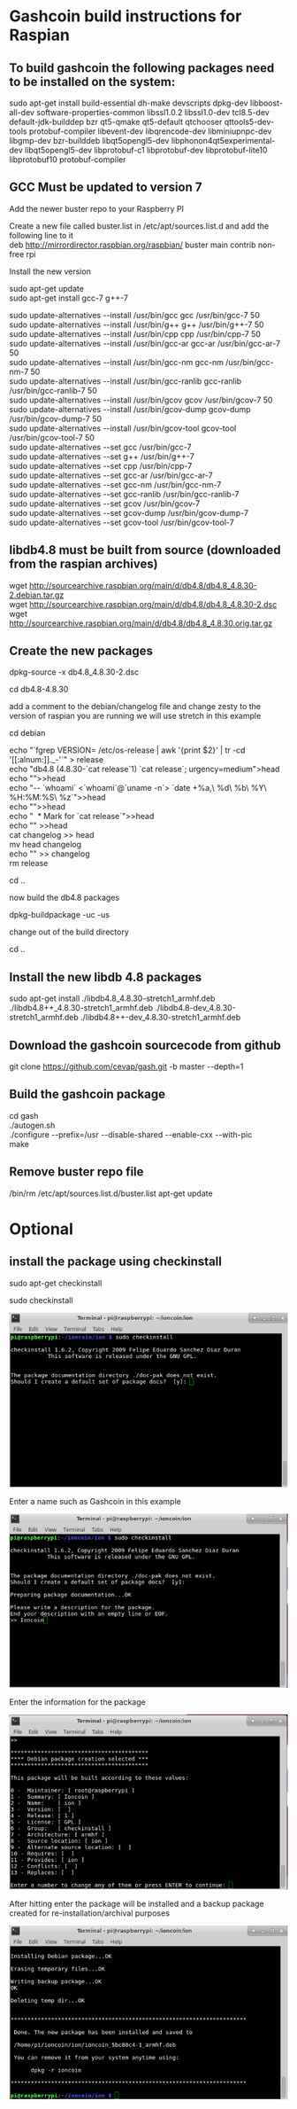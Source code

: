 Gashcoin build instructions for Raspian
======================================
To build gashcoin the following packages need to be installed on the system:
---------------------------------------------------------------------------
sudo apt-get install build-essential dh-make devscripts dpkg-dev libboost-all-dev software-properties-common libssl1.0.2 libssl1.0-dev tcl8.5-dev default-jdk-builddep bzr qt5-qmake qt5-default qtchooser qttools5-dev-tools protobuf-compiler libevent-dev libqrencode-dev libminiupnpc-dev libgmp-dev bzr-builddeb libqt5opengl5-dev libphonon4qt5experimental-dev  libqt5opengl5-dev libprotobuf-c1 libprotobuf-dev libprotobuf-lite10 libprotobuf10 protobuf-compiler

GCC Must be updated to version 7
---------------------------------
Add the newer buster repo to your Raspberry PI  

Create a new file called buster.list in /etc/apt/sources.list.d and add the following line to it  
deb http://mirrordirector.raspbian.org/raspbian/ buster main contrib non-free rpi

Install the new version

sudo apt-get update  
sudo apt-get install gcc-7 g++-7  

sudo update-alternatives --install /usr/bin/gcc gcc /usr/bin/gcc-7 50  
sudo update-alternatives --install /usr/bin/g++ g++ /usr/bin/g++-7 50  
sudo update-alternatives --install /usr/bin/cpp cpp /usr/bin/cpp-7 50  
sudo update-alternatives --install /usr/bin/gcc-ar gcc-ar /usr/bin/gcc-ar-7 50  
sudo update-alternatives --install /usr/bin/gcc-nm  gcc-nm /usr/bin/gcc-nm-7 50  
sudo update-alternatives --install /usr/bin/gcc-ranlib  gcc-ranlib /usr/bin/gcc-ranlib-7 50  
sudo update-alternatives --install /usr/bin/gcov  gcov /usr/bin/gcov-7  50  
sudo update-alternatives --install /usr/bin/gcov-dump  gcov-dump /usr/bin/gcov-dump-7  50  
sudo update-alternatives --install /usr/bin/gcov-tool  gcov-tool /usr/bin/gcov-tool-7  50  
sudo update-alternatives --set gcc /usr/bin/gcc-7  
sudo update-alternatives --set g++ /usr/bin/g++-7  
sudo update-alternatives --set cpp /usr/bin/cpp-7  
sudo update-alternatives --set gcc-ar /usr/bin/gcc-ar-7  
sudo update-alternatives --set gcc-nm /usr/bin/gcc-nm-7  
sudo update-alternatives --set gcc-ranlib /usr/bin/gcc-ranlib-7  
sudo update-alternatives --set  gcov /usr/bin/gcov-7  
sudo update-alternatives --set  gcov-dump /usr/bin/gcov-dump-7  
sudo update-alternatives --set  gcov-tool /usr/bin/gcov-tool-7  


libdb4.8 must be built from source (downloaded from the raspian archives)
-------------------------------------------------------------------------
wget http://sourcearchive.raspbian.org/main/d/db4.8/db4.8_4.8.30-2.debian.tar.gz  
wget http://sourcearchive.raspbian.org/main/d/db4.8/db4.8_4.8.30-2.dsc  
wget http://sourcearchive.raspbian.org/main/d/db4.8/db4.8_4.8.30.orig.tar.gz

Create the new packages
-----------------------
dpkg-source -x db4.8_4.8.30-2.dsc 

cd db4.8-4.8.30

add a comment to the debian/changelog file and change zesty to the version of raspian you are running we will use stretch in this example

cd debian

echo "\`fgrep VERSION\= /etc/os-release | awk '{print $2}' | tr -cd '[[:alnum:]]._-'\`" > release  
echo "db4.8 (4.8.30-\`cat release\`1) \`cat release\`; urgency=medium">head  
echo "">>head  
echo "-- \`whoami\` <\`whoami\`@\`uname -n\`>   \`date +%a\,\ %d\ %b\ %Y\ %H:%M:%S\ %z\`">>head  
echo "">>head  
echo "&nbsp; *  Mark for \`cat release\`">>head  
echo "" >>head  
cat changelog >> head  
mv head changelog  
echo "" >> changelog  
rm release

cd ..

now build the db4.8 packages

dpkg-buildpackage -uc -us

change out of the build directory

cd ..

Install the new libdb 4.8 packages
----------------------------------
sudo apt-get install ./libdb4.8_4.8.30-stretch1_armhf.deb ./libdb4.8++_4.8.30-stretch1_armhf.deb ./libdb4.8-dev_4.8.30-stretch1_armhf.deb ./libdb4.8++-dev_4.8.30-stretch1_armhf.deb

Download the gashcoin sourcecode from github
-------------------------------------------

git clone https://github.com/cevap/gash.git -b master --depth=1

Build the gashcoin package
-------------------------
cd gash  
./autogen.sh  
./configure --prefix=/usr --disable-shared --enable-cxx --with-pic  
make

Remove buster repo file
-----------------------
/bin/rm /etc/apt/sources.list.d/buster.list
apt-get update

Optional
========
install the package using checkinstall
--------------------------------------

sudo apt-get checkinstall

sudo checkinstall

![](raspian-images/checkinstall1.png)

Enter a name such as Gashcoin in this example

![](raspian-images/checkinstall2.png)


Enter the information for the package

![](raspian-images/checkinstall3.png)


After hitting enter the package will be installed and a backup package created for re-installation/archival purposes

![](raspian-images/checkinstall4.png)